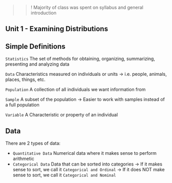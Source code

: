 >> ! Majority of class was spent on syllabus and general introduction

## Unit 1 - Examining Distributions

## Simple Definitions
`Statistics` The set of methods for obtaining, organizing, summarizing, presenting and analyzing data

`Data` Characteristics measured on individuals or units 
	-> i.e. people, animals, places, things, etc.

`Population` A collection of all individuals we want information from

`Sample` A subset of the population
	-> Easier to work with samples instead of a full population

`Variable` A Characteristic or property of an individual

## Data 
There are 2 types of data:
- `Quantitative Data` Numerical data where it makes sense to perform arithmetic
- `Categorical Data` Data that can be sorted into categories
	-> If it makes sense to sort, we call it `Categorical and Ordinal`
	-> If it does NOT make sense to sort, we call it `Categorical and Nominal`

